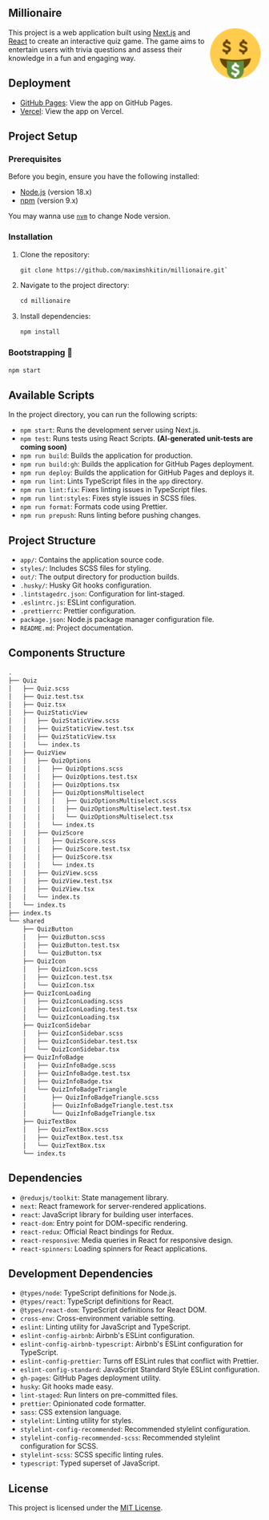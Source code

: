 ## Millionaire

<img alt="Logo" align="right" src="https://raw.githubusercontent.com/twitter/twemoji/d94f4cf793e6d5ca592aa00f58a88f6a4229ad43/assets/svg/1f911.svg" width="20%" />

This project is a web application built using [Next.js](https://nextjs.org/) and [React](https://reactjs.org/) to create an interactive quiz game. The game aims to entertain users with trivia questions and assess their knowledge in a fun and engaging way.

## Deployment

- [GitHub Pages](https://maximshkitin.github.io/millionaire): View the app on GitHub Pages.
- [Vercel](https://your-vercel-app-url/): View the app on Vercel.

## Project Setup

### Prerequisites

Before you begin, ensure you have the following installed:

- [Node.js](https://nodejs.org/) (version 18.x)
- [npm](https://www.npmjs.com/) (version 9.x)

You may wanna use [`nvm`](https://github.com/nvm-sh/nvm) to change Node version.

### Installation

1.  Clone the repository:

    ```bash
    git clone https://github.com/maximshkitin/millionaire.git`
    ```

2.  Navigate to the project directory:
    ```bash
    cd millionaire
    ```
3.  Install dependencies:
    ```bash
    npm install
    ```

### Bootstrapping 🚀

```bash
npm start
```

## Available Scripts

In the project directory, you can run the following scripts:

- `npm start`: Runs the development server using Next.js.
- `npm test`: Runs tests using React Scripts. **(AI-generated unit-tests are coming soon)**
- `npm run build`: Builds the application for production.
- `npm run build:gh`: Builds the application for GitHub Pages deployment.
- `npm run deploy`: Builds the application for GitHub Pages and deploys it.
- `npm run lint`: Lints TypeScript files in the `app` directory.
- `npm run lint:fix`: Fixes linting issues in TypeScript files.
- `npm run lint:styles`: Fixes style issues in SCSS files.
- `npm run format`: Formats code using Prettier.
- `npm run prepush`: Runs linting before pushing changes.

## Project Structure

- `app/`: Contains the application source code.
- `styles/`: Includes SCSS files for styling.
- `out/`: The output directory for production builds.
- `.husky/`: Husky Git hooks configuration.
- `.lintstagedrc.json`: Configuration for lint-staged.
- `.eslintrc.js`: ESLint configuration.
- `.prettierrc`: Prettier configuration.
- `package.json`: Node.js package manager configuration file.
- `README.md`: Project documentation.

## Components Structure

```
.
├── Quiz
│   ├── Quiz.scss
│   ├── Quiz.test.tsx
│   ├── Quiz.tsx
│   ├── QuizStaticView
│   │   ├── QuizStaticView.scss
│   │   ├── QuizStaticView.test.tsx
│   │   ├── QuizStaticView.tsx
│   │   └── index.ts
│   ├── QuizView
│   │   ├── QuizOptions
│   │   │   ├── QuizOptions.scss
│   │   │   ├── QuizOptions.test.tsx
│   │   │   ├── QuizOptions.tsx
│   │   │   ├── QuizOptionsMultiselect
│   │   │   │   ├── QuizOptionsMultiselect.scss
│   │   │   │   ├── QuizOptionsMultiselect.test.tsx
│   │   │   │   └── QuizOptionsMultiselect.tsx
│   │   │   └── index.ts
│   │   ├── QuizScore
│   │   │   ├── QuizScore.scss
│   │   │   ├── QuizScore.test.tsx
│   │   │   ├── QuizScore.tsx
│   │   │   └── index.ts
│   │   ├── QuizView.scss
│   │   ├── QuizView.test.tsx
│   │   ├── QuizView.tsx
│   │   └── index.ts
│   └── index.ts
├── index.ts
└── shared
    ├── QuizButton
    │   ├── QuizButton.scss
    │   ├── QuizButton.test.tsx
    │   └── QuizButton.tsx
    ├── QuizIcon
    │   ├── QuizIcon.scss
    │   ├── QuizIcon.test.tsx
    │   └── QuizIcon.tsx
    ├── QuizIconLoading
    │   ├── QuizIconLoading.scss
    │   ├── QuizIconLoading.test.tsx
    │   └── QuizIconLoading.tsx
    ├── QuizIconSidebar
    │   ├── QuizIconSidebar.scss
    │   ├── QuizIconSidebar.test.tsx
    │   └── QuizIconSidebar.tsx
    ├── QuizInfoBadge
    │   ├── QuizInfoBadge.scss
    │   ├── QuizInfoBadge.test.tsx
    │   ├── QuizInfoBadge.tsx
    │   └── QuizInfoBadgeTriangle
    │       ├── QuizInfoBadgeTriangle.scss
    │       ├── QuizInfoBadgeTriangle.test.tsx
    │       └── QuizInfoBadgeTriangle.tsx
    ├── QuizTextBox
    │   ├── QuizTextBox.scss
    │   ├── QuizTextBox.test.tsx
    │   └── QuizTextBox.tsx
    └── index.ts
```

## Dependencies

- `@reduxjs/toolkit`: State management library.
- `next`: React framework for server-rendered applications.
- `react`: JavaScript library for building user interfaces.
- `react-dom`: Entry point for DOM-specific rendering.
- `react-redux`: Official React bindings for Redux.
- `react-responsive`: Media queries in React for responsive design.
- `react-spinners`: Loading spinners for React applications.

## Development Dependencies

- `@types/node`: TypeScript definitions for Node.js.
- `@types/react`: TypeScript definitions for React.
- `@types/react-dom`: TypeScript definitions for React DOM.
- `cross-env`: Cross-environment variable setting.
- `eslint`: Linting utility for JavaScript and TypeScript.
- `eslint-config-airbnb`: Airbnb's ESLint configuration.
- `eslint-config-airbnb-typescript`: Airbnb's ESLint configuration for TypeScript.
- `eslint-config-prettier`: Turns off ESLint rules that conflict with Prettier.
- `eslint-config-standard`: JavaScript Standard Style ESLint configuration.
- `gh-pages`: GitHub Pages deployment utility.
- `husky`: Git hooks made easy.
- `lint-staged`: Run linters on pre-committed files.
- `prettier`: Opinionated code formatter.
- `sass`: CSS extension language.
- `stylelint`: Linting utility for styles.
- `stylelint-config-recommended`: Recommended stylelint configuration.
- `stylelint-config-recommended-scss`: Recommended stylelint configuration for SCSS.
- `stylelint-scss`: SCSS specific linting rules.
- `typescript`: Typed superset of JavaScript.

## License

This project is licensed under the [MIT License](https://chat.openai.com/LICENSE).
